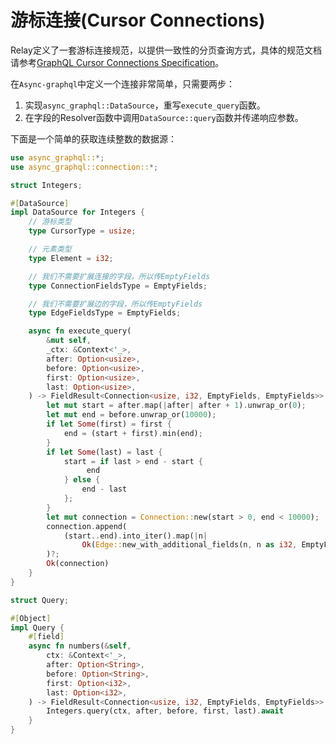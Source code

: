 # 游标连接(Cursor Connections)

Relay定义了一套游标连接规范，以提供一致性的分页查询方式，具体的规范文档请参考[GraphQL Cursor Connections Specification](https://facebook.github.io/relay/graphql/connections.htm)。

在`Async-graphql`中定义一个连接非常简单，只需要两步：

1. 实现`async_graphql::DataSource`，重写`execute_query`函数。
2. 在字段的Resolver函数中调用`DataSource::query`函数并传递响应参数。

下面是一个简单的获取连续整数的数据源：

```rust
use async_graphql::*;
use async_graphql::connection::*;

struct Integers;

#[DataSource]
impl DataSource for Integers {
    // 游标类型
    type CursorType = usize;

    // 元素类型
    type Element = i32;

    // 我们不需要扩展连接的字段，所以传EmptyFields
    type ConnectionFieldsType = EmptyFields;

    // 我们不需要扩展边的字段，所以传EmptyFields
    type EdgeFieldsType = EmptyFields;

    async fn execute_query(
        &mut self, 
        _ctx: &Context<'_>, 
        after: Option<usize>, 
        before: Option<usize>, 
        first: Option<usize>, 
        last: Option<usize>,
    ) -> FieldResult<Connection<usize, i32, EmptyFields, EmptyFields>> {
        let mut start = after.map(|after| after + 1).unwrap_or(0);
        let mut end = before.unwrap_or(10000);
        if let Some(first) = first {
            end = (start + first).min(end);
        }
        if let Some(last) = last {
            start = if last > end - start {
                 end
            } else {
                end - last
            };
        }
        let mut connection = Connection::new(start > 0, end < 10000);
        connection.append(
            (start..end).into_iter().map(|n|
                Ok(Edge::new_with_additional_fields(n, n as i32, EmptyFields)),
        )?;
        Ok(connection)
    }
}

struct Query;

#[Object]
impl Query {
    #[field]
    async fn numbers(&self,
        ctx: &Context<'_>,
        after: Option<String>,
        before: Option<String>,
        first: Option<i32>,
        last: Option<i32>,
    ) -> FieldResult<Connection<usize, i32, EmptyFields, EmptyFields>> {
        Integers.query(ctx, after, before, first, last).await
    }
}

```